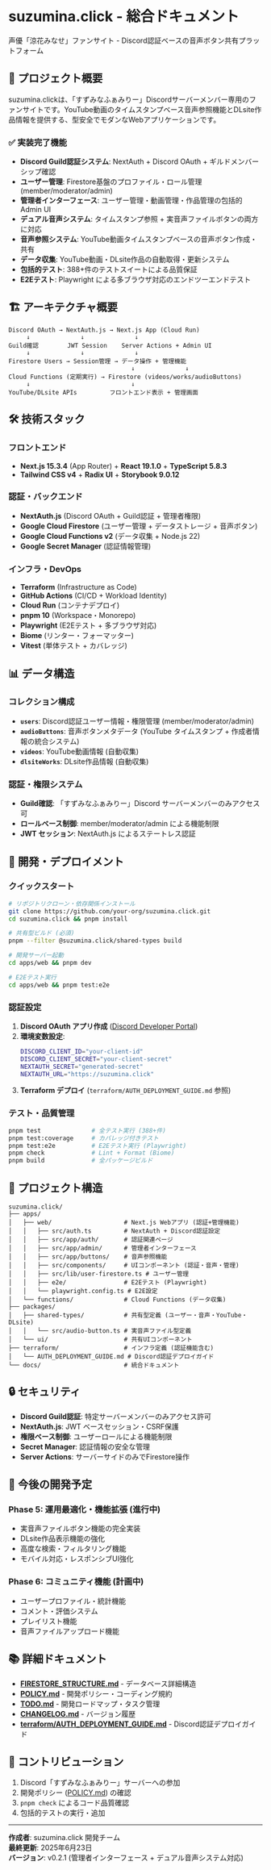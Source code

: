 # suzumina.click - 総合ドキュメント

声優「涼花みなせ」ファンサイト - Discord認証ベースの音声ボタン共有プラットフォーム

## 🎯 プロジェクト概要

suzumina.clickは、「すずみなふぁみりー」Discordサーバーメンバー専用のファンサイトです。YouTube動画のタイムスタンプベース音声参照機能とDLsite作品情報を提供する、型安全でモダンなWebアプリケーションです。

### ✅ 実装完了機能

- **Discord Guild認証システム**: NextAuth + Discord OAuth + ギルドメンバーシップ確認
- **ユーザー管理**: Firestore基盤のプロファイル・ロール管理 (member/moderator/admin)
- **管理者インターフェース**: ユーザー管理・動画管理・作品管理の包括的Admin UI
- **デュアル音声システム**: タイムスタンプ参照 + 実音声ファイルボタンの両方に対応
- **音声参照システム**: YouTube動画タイムスタンプベースの音声ボタン作成・共有
- **データ収集**: YouTube動画・DLsite作品の自動取得・更新システム
- **包括的テスト**: 388+件のテストスイートによる品質保証
- **E2Eテスト**: Playwright による多ブラウザ対応のエンドツーエンドテスト

## 🏗️ アーキテクチャ概要

```
Discord OAuth → NextAuth.js → Next.js App (Cloud Run)
     ↓              ↓              ↓
Guild確認        JWT Session    Server Actions + Admin UI
     ↓              ↓              ↓
Firestore Users → Session管理 → データ操作 + 管理機能
                                  ↓              ↓
Cloud Functions (定期実行) → Firestore (videos/works/audioButtons)
     ↓                            ↓
YouTube/DLsite APIs         フロントエンド表示 + 管理画面
```

## 🛠️ 技術スタック

### フロントエンド
- **Next.js 15.3.4** (App Router) + **React 19.1.0** + **TypeScript 5.8.3**
- **Tailwind CSS v4** + **Radix UI** + **Storybook 9.0.12**

### 認証・バックエンド
- **NextAuth.js** (Discord OAuth + Guild認証 + 管理者権限)
- **Google Cloud Firestore** (ユーザー管理 + データストレージ + 音声ボタン)
- **Google Cloud Functions v2** (データ収集 + Node.js 22)
- **Google Secret Manager** (認証情報管理)

### インフラ・DevOps
- **Terraform** (Infrastructure as Code)
- **GitHub Actions** (CI/CD + Workload Identity)
- **Cloud Run** (コンテナデプロイ)
- **pnpm 10** (Workspace・Monorepo)
- **Playwright** (E2Eテスト + 多ブラウザ対応)
- **Biome** (リンター・フォーマッター)
- **Vitest** (単体テスト + カバレッジ)

## 📊 データ構造

### コレクション構成

- **`users`**: Discord認証ユーザー情報・権限管理 (member/moderator/admin)
- **`audioButtons`**: 音声ボタンメタデータ (YouTube タイムスタンプ + 作成者情報の統合システム)
- **`videos`**: YouTube動画情報 (自動収集)
- **`dlsiteWorks`**: DLsite作品情報 (自動収集)

### 認証・権限システム

- **Guild確認**: 「すずみなふぁみりー」Discord サーバーメンバーのみアクセス可
- **ロールベース制御**: member/moderator/admin による機能制限
- **JWT セッション**: NextAuth.js によるステートレス認証

## 🚀 開発・デプロイメント

### クイックスタート

```bash
# リポジトリクローン・依存関係インストール
git clone https://github.com/your-org/suzumina.click.git
cd suzumina.click && pnpm install

# 共有型ビルド (必須)
pnpm --filter @suzumina.click/shared-types build

# 開発サーバー起動
cd apps/web && pnpm dev

# E2Eテスト実行
cd apps/web && pnpm test:e2e
```

### 認証設定

1. **Discord OAuth アプリ作成** ([Discord Developer Portal](https://discord.com/developers/applications))
2. **環境変数設定**:
   ```bash
   DISCORD_CLIENT_ID="your-client-id"
   DISCORD_CLIENT_SECRET="your-client-secret"
   NEXTAUTH_SECRET="generated-secret"
   NEXTAUTH_URL="https://suzumina.click"
   ```
3. **Terraform デプロイ** (`terraform/AUTH_DEPLOYMENT_GUIDE.md` 参照)

### テスト・品質管理

```bash
pnpm test              # 全テスト実行 (388+件)
pnpm test:coverage     # カバレッジ付きテスト
pnpm test:e2e          # E2Eテスト実行 (Playwright)
pnpm check             # Lint + Format (Biome)
pnpm build             # 全パッケージビルド
```

## 📁 プロジェクト構造

```
suzumina.click/
├── apps/
│   ├── web/                    # Next.js Webアプリ (認証+管理機能)
│   │   ├── src/auth.ts         # NextAuth + Discord認証設定
│   │   ├── src/app/auth/       # 認証関連ページ
│   │   ├── src/app/admin/      # 管理者インターフェース
│   │   ├── src/app/buttons/    # 音声参照機能
│   │   ├── src/components/     # UIコンポーネント (認証・音声・管理)
│   │   ├── src/lib/user-firestore.ts # ユーザー管理
│   │   ├── e2e/                # E2Eテスト (Playwright)
│   │   └── playwright.config.ts # E2E設定
│   └── functions/              # Cloud Functions (データ収集)
├── packages/
│   ├── shared-types/           # 共有型定義 (ユーザー・音声・YouTube・DLsite)
│   │   └── src/audio-button.ts # 実音声ファイル型定義
│   └── ui/                     # 共有UIコンポーネント
├── terraform/                  # インフラ定義 (認証機能含む)
│   └── AUTH_DEPLOYMENT_GUIDE.md # Discord認証デプロイガイド
└── docs/                       # 統合ドキュメント
```

## 🔒 セキュリティ

- **Discord Guild認証**: 特定サーバーメンバーのみアクセス許可
- **NextAuth.js**: JWT ベースセッション・CSRF保護
- **権限ベース制御**: ユーザーロールによる機能制限
- **Secret Manager**: 認証情報の安全な管理
- **Server Actions**: サーバーサイドのみでFirestore操作

## 🎯 今後の開発予定

### Phase 5: 運用最適化・機能拡張 (進行中)
- 実音声ファイルボタン機能の完全実装
- DLsite作品表示機能の強化
- 高度な検索・フィルタリング機能
- モバイル対応・レスポンシブUI強化

### Phase 6: コミュニティ機能 (計画中)
- ユーザープロファイル・統計機能
- コメント・評価システム
- プレイリスト機能
- 音声ファイルアップロード機能

## 📚 詳細ドキュメント

- **[FIRESTORE_STRUCTURE.md](./FIRESTORE_STRUCTURE.md)** - データベース詳細構造
- **[POLICY.md](./POLICY.md)** - 開発ポリシー・コーディング規約
- **[TODO.md](./TODO.md)** - 開発ロードマップ・タスク管理
- **[CHANGELOG.md](./CHANGELOG.md)** - バージョン履歴
- **[terraform/AUTH_DEPLOYMENT_GUIDE.md](../terraform/AUTH_DEPLOYMENT_GUIDE.md)** - Discord認証デプロイガイド

## 🤝 コントリビューション

1. Discord「すずみなふぁみりー」サーバーへの参加
2. 開発ポリシー ([POLICY.md](./POLICY.md)) の確認
3. `pnpm check` によるコード品質確認
4. 包括的テストの実行・追加

---

**作成者**: suzumina.click 開発チーム  
**最終更新**: 2025年6月23日  
**バージョン**: v0.2.1 (管理者インターフェース + デュアル音声システム対応)